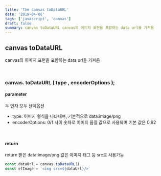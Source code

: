 ```yaml
---
title: 'The canvas toDataURL'
date: '2019-04-06'
tags: ['javascript', 'canvas']
draft: false
summary: canvas toDataURL canvas의 이미지 표현을 포함하는 data url을 가져옴
---
```


## canvas toDataURL

canvas의 이미지 표현을 포함하는 data url을 가져옴

<br />

### canvas. toDataURL ( type , encoderOptions );

#### parameter

두 인자 모두 선택옵션

- type: 이미지 형식을 나타내며, 기본적으로 data:image/png
- encoderOptions: 0/1 사이 숫자로 이미지 품질 값으로 사용되며 기본 값은 0.92

<br />

#### return

return 받은 data:image/png 값은 이미지 태그 등 src로 사용가능

```javascript
const dataUrl = canvas.toDataURL()
const elImage = `<img src=${dataUrl}/>`
```

<br /><br /><br />

